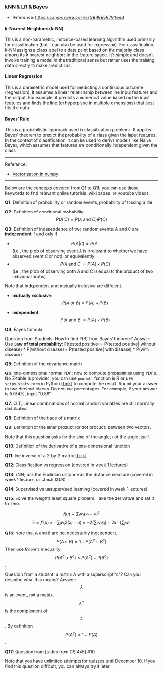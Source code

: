 ### kNN & LR & Bayes

- Reference: https://campuswire.com/c/GB46E5679/feed

#### k-Nearest Neighbors (k-NN)
This is a non-parametric, instance-based learning algorithm used primarily for classification (but it can also be used for regression). For classification, k-NN assigns a class label to a data point based on the majority class among its k nearest neighbors in the feature space. It’s simple and doesn’t involve training a model in the traditional sense but rather uses the training data directly to make predictions.

#### Linear Regression
This is a parametric model used for predicting a continuous outcome (regression). It assumes a linear relationship between the input features and the output. For example, it predicts a numerical value based on the input features and finds the line (or hyperplane in multiple dimensions) that best fits the data.

#### Bayes’ Rule
This is a probabilistic approach used in classification problems. It applies Bayes’ theorem to predict the probability of a class given the input features. In the context of classification, it can be used to derive models like Naive Bayes, which assumes that features are conditionally independent given the class.


-------

Reference:
- [Vectorization in numpy](https://jaykmody.com/blog/distance-matrices-with-numpy/)

-------

Below are the concepts covered from Q1 to Q11; you can use those keywords to find relevant online tutorials, wiki pages, or youtube videos. 

**Q1**: Definition of probability on random events; probability of tossing a die

**Q2**: Definition of conditional probability
$$P(A|C) = P( A \text{ and } C) / P(C)$$

**Q3**: Definition of independence of two random events. A and C are **independent** if and only if 
- $$P(A|C) = P(A)$$ (i.e., the prob of observing event A is irrelevant to whether we have observed event C or not), or equivalently
- $$P(A \text{ and }C) = P(A) \times P(C)$$ (i.e., the prob of observing both A and C is equal to the product of two individual probs)

Note that independent and mutually inclusive are different.
- **mutually exclusive**: $$P(A \text{ or } B) = P(A) + P(B)$$

- **independent** $$P(A \text{ and } B) = P(A) \times P(B)$$

**Q4**: Bayes formula

Question from Students: How to find P(B) from Bayes' theorem?
Answer: Use **Law of total probability**:
P(tested positive) = P(tested positive| without disease) * P(without disease) + P(tested positive| with disease) * P(with disease)


**Q5**: Definition of the covariance matrix

**Q6**: one-dimensional normal PDF; how to compute probabilities using PDFs. No Z-table is provided; you can use `pnorm()` function in R or use `scipy.stats.norm` in Python \[[Link](https://docs.scipy.org/doc/scipy/reference/generated/scipy.stats.norm.html)\] to compute the result. Round your answer to two decimal places. Do not use percentages. For example, if your answer is 57.64%, input "0.58"

**Q7**: CLT; Linear combinations of normal random variables are still normally distributed

**Q8**: Definition of the trace of a matrix

**Q9**: Definition of the inner product (or dot product) between two vectors. 

Note that this question asks for the sine of the angle, not the angle itself.

**Q10**: Definition of the derivative of a one-dimensional function

**Q11**: the inverse of a 2-by-2 matrix \[[Link](https://www.mathsisfun.com/algebra/matrix-inverse.html)\]

**Q12**: Classification vs regression (covered in week 1 lectures)

**Q13**: kNN; use the Euclidian distance as the distance measure (covered in week 1 lecture, or check ISLR)

**Q14**: Supervised vs unsupervised learning (covered in week 1 lectures)

**Q15**: Solve the weights least square problem. Take the derivative and set it to zero.

$$
f(u) = \sum_i w_i (x_i - u)^2$$
$$0 = f'(u) = -\sum_i w_i 2 (x_i - u) = - 2 (\sum_i w_i x_i) + 2 u \cdot (\sum_i w_i)$$


**Q16**: Note that A and B are not necessarily independent. 
$$ P(A \cap B) = 1 - P(A^c \cup B^c) 
$$
Then use Boole's inequality $$P(A^c \cup B^c) \le P(A^c) + P(B^c)$$. 

Question from a student: a matrix A with a superscript "c"? Can you describe what this means? 
Answer: $$A$$ is an event, not a matrix.  $$A^c$$ is the complement of $$A$$. By definition, $$P(A^c) =  1 - P(A)$$.

**Q17**: Question from [slides from CS 445] #10

Note that you have unlimited attempts for quizzes until December 10. If you find this question difficult, you can always try it later. 